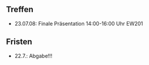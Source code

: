## Treffen ##
  * 23.07.08: Finale Präsentation 14:00-16:00 Uhr EW201

## Fristen ##
  * 22.7.: Abgabe!!!